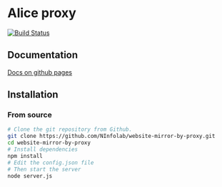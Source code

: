 # Alice proxy

[![Build Status](https://travis-ci.org/NInfolab/alice.svg?branch=master)](https://travis-ci.org/NInfolab/alice)

## Documentation

[Docs on github pages](http://ninfolab.github.io/alice/)

## Installation

### From source

```sh
# Clone the git repository from Github.
git clone https://github.com/NInfolab/website-mirror-by-proxy.git
cd website-mirror-by-proxy
# Install dependencies
npm install
# Edit the config.json file
# Then start the server
node server.js
```
